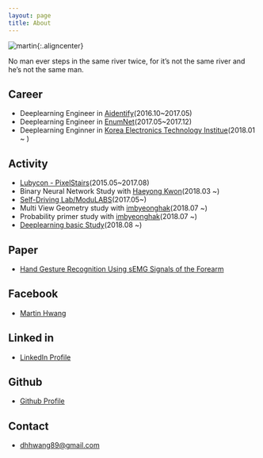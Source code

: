 ```yaml
---
layout: page
title: About
---
```


![martin]({{site.url}}/public/palo.jpeg){:.aligncenter}

<p class="message">
  No man ever steps in the same river twice, for it’s not the same river and he’s not the same man.
</p>

## Career

* Deeplearning Engineer in [Aidentify](http://www.aidentify.io/)(2016.10~2017.05)
* Deeplearning Engineer in [EnumNet](https://www.enumcut.com/)(2017.05~2017.12)
* Deeplearning Enginner in [Korea Electronics Technology Institue](https://www.keti.re.kr/main/main.php)(2018.01 ~ )

## Activity

* [Lubycon - PixelStairs](https://github.com/Lubycon)(2015.05~2017.08)
* Binary Neural Network Study with [Haeyong Kwon](https://gogyzzz.blogspot.com/)(2018.03 ~)
* [Self-Driving Lab/ModuLABS](http://www.modulabs.co.kr/Self_Driving)(2017.05~)
* Multi View Geometry study with [imbyeonghak](https://www.facebook.com/profile.php?id=100002465812398&ref=br_rs)(2018.07 ~)
* Probability primer study with [imbyeonghak](https://www.facebook.com/profile.php?id=100002465812398&ref=br_rs)(2018.07 ~)
* [Deeplearning basic Study](https://github.com/Lubycon)(2018.08 ~)

## Paper

* [Hand Gesture Recognition Using sEMG Signals of the Forearm](https://www.dbpia.co.kr/Journal/ArticleDetail/NODE06664240?TotalCount=0&Seq=10&isIdentifyAuthor=1&Collection=0&isFullText=0&specificParam=0&SearchMethod=0&Page=1&PageSize=20)



## Facebook

- [Martin Hwang](https://www.facebook.com/profile.php?id=100011640813154)

## Linked in

* [LinkedIn Profile](https://www.linkedin.com/in/martin-hwang/)

## Github

* [Github Profile](https://github.com/ssaru)

## Contact

* <dhhwang89@gmail.com>

